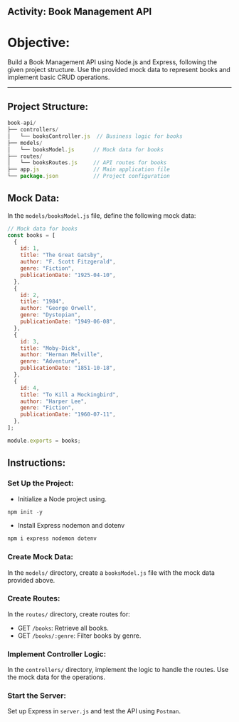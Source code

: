 ## Activity: Book Management API

# Objective:

Build a Book Management API using Node.js and Express, following the given project structure. Use the provided mock data to represent books and implement basic CRUD operations.

---

## Project Structure:

```javascript
book-api/
├── controllers/
│   └── booksController.js  // Business logic for books
├── models/
│   └── booksModel.js      // Mock data for books
├── routes/
│   └── booksRoutes.js     // API routes for books
├── app.js                 // Main application file
└── package.json           // Project configuration
```

## Mock Data:

In the `models/booksModel.js` file, define the following mock data:

```javascript
// Mock data for books
const books = [
  {
    id: 1,
    title: "The Great Gatsby",
    author: "F. Scott Fitzgerald",
    genre: "Fiction",
    publicationDate: "1925-04-10",
  },
  {
    id: 2,
    title: "1984",
    author: "George Orwell",
    genre: "Dystopian",
    publicationDate: "1949-06-08",
  },
  {
    id: 3,
    title: "Moby-Dick",
    author: "Herman Melville",
    genre: "Adventure",
    publicationDate: "1851-10-18",
  },
  {
    id: 4,
    title: "To Kill a Mockingbird",
    author: "Harper Lee",
    genre: "Fiction",
    publicationDate: "1960-07-11",
  },
];

module.exports = books;
```

## Instructions:

### Set Up the Project:

- Initialize a Node project using.

```javascript
npm init -y
```

- Install Express nodemon and dotenv

```bash
npm i express nodemon dotenv
```

### Create Mock Data:

In the `models/` directory, create a `booksModel.js` file with the mock data provided above.

### Create Routes:

In the `routes/` directory, create routes for:

- GET `/books`: Retrieve all books.
- GET `/books/:genre`: Filter books by genre.

### Implement Controller Logic:

In the `controllers/` directory, implement the logic to handle the routes. Use the mock data for the operations.

### Start the Server:

Set up Express in `server.js` and test the API using `Postman`.
